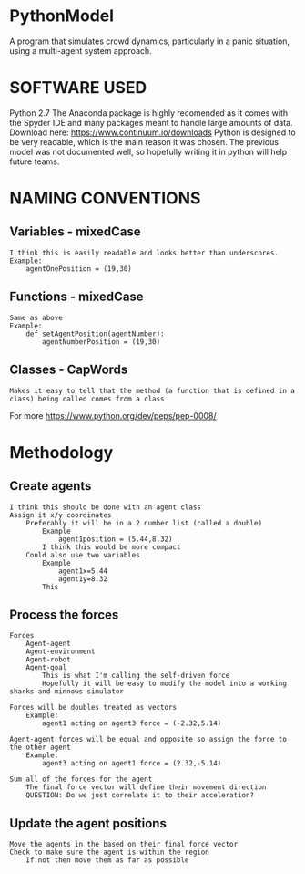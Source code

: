 # PythonModel
A program that simulates crowd dynamics, particularly in a panic situation, using a multi-agent system approach.

# SOFTWARE USED

Python 2.7
	The Anaconda package is highly recomended as it comes with the Spyder IDE and many packages meant to handle large amounts of data.
	Download here: https://www.continuum.io/downloads
	Python is designed to be very readable, which is the main reason it was chosen.  The previous model was not documented well, so hopefully writing it in python will help future teams.
	
# NAMING CONVENTIONS

## Variables - mixedCase
	I think this is easily readable and looks better than underscores.
	Example:
		agentOnePosition = (19,30)
		
## Functions - mixedCase
	Same as above
	Example:
		def setAgentPosition(agentNumber):
			agentNumberPosition = (19,30)
			
## Classes - CapWords
	Makes it easy to tell that the method (a function that is defined in a class) being called comes from a class
	
For more https://www.python.org/dev/peps/pep-0008/

# Methodology
## Create agents
	I think this should be done with an agent class
	Assign it x/y coordinates
		Preferably it will be in a 2 number list (called a double) 
			Example
				agent1position = (5.44,8.32)
			I think this would be more compact
		Could also use two variables 
			Example
				agent1x=5.44
       			agent1y=8.32
			This 
		
## Process the forces
	Forces
		Agent-agent
		Agent-environment
		Agent-robot
		Agent-goal
			This is what I'm calling the self-driven force
			Hopefully it will be easy to modify the model into a working sharks and minnows simulator
			
	Forces will be doubles treated as vectors
		Example:
			agent1 acting on agent3 force = (-2.32,5.14)
		
	Agent-agent forces will be equal and opposite so assign the force to the other agent
		Example:
			agent3 acting on agent1 force = (2.32,-5.14)
		
	Sum all of the forces for the agent
		The final force vector will define their movement direction
		QUESTION: Do we just correlate it to their acceleration?

## Update the agent positions
	Move the agents in the based on their final force vector
	Check to make sure the agent is within the region
		If not then move them as far as possible
	